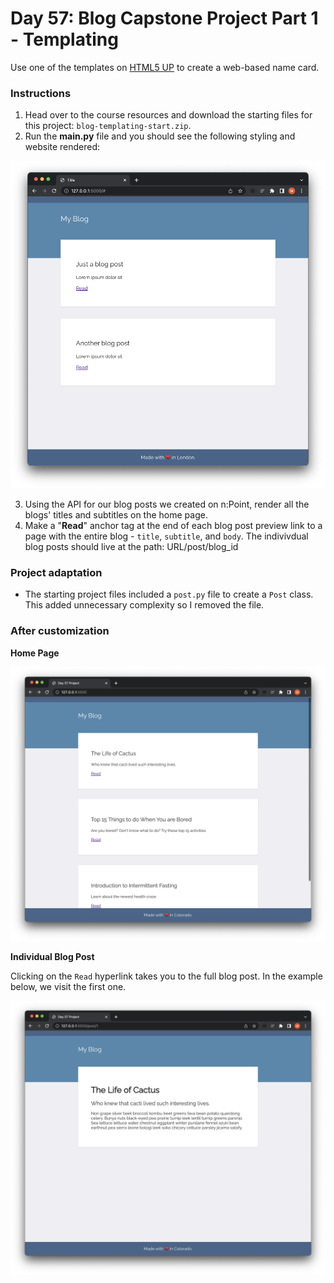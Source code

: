 # Day 57: Blog Capstone Project Part 1 - Templating

Use one of the templates on [HTML5 UP](https://html5up.net/) to create a web-based name card. 

### Instructions

1. Head over to the course resources and download the starting files for this project: `blog-templating-start.zip`.
2. Run the **main.py** file and you should see the following styling and website rendered:

<img src="before.png" alt="local webpage before customization" width=600>

3. Using the API for our blog posts we created on n:Point, render all the blogs' titles and subtitles on the home page.
4. Make a "**Read**" anchor tag at the end of each blog post preview link to a page with the entire blog - `title`, `subtitle`, and `body`. The indivivdual blog posts should live at the path: URL/post/blog_id

### Project adaptation

- The starting project files included a `post.py` file to create a `Post` class. This added unnecessary complexity so I removed the file.

### After customization

**Home Page**

<img src="after.png" alt="local webpage after customization" width=600>

**Individual Blog Post**

Clicking on the `Read` hyperlink takes you to the full blog post. In the example below, we visit the first one.

<img src="blog_post_1.png" alt="local webpage after customization" width=600>



